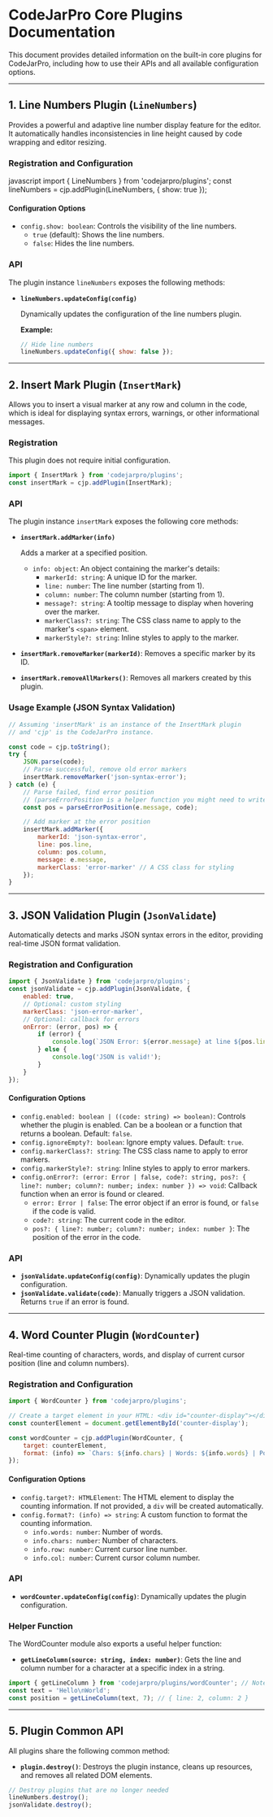 # CodeJarPro Core Plugins Documentation

This document provides detailed information on the built-in core plugins for CodeJarPro, including how to use their APIs and all available configuration options.

---

## 1. Line Numbers Plugin (`LineNumbers`)

Provides a powerful and adaptive line number display feature for the editor. It automatically handles inconsistencies in line height caused by code wrapping and editor resizing.

### Registration and Configuration

javascript
import { LineNumbers } from 'codejarpro/plugins';
const lineNumbers = cjp.addPlugin(LineNumbers, { show: true });

#### Configuration Options

-   `config.show: boolean`: Controls the visibility of the line numbers.
    -   `true` (default): Shows the line numbers.
    -   `false`: Hides the line numbers.

### API

The plugin instance `lineNumbers` exposes the following methods:

-   **`lineNumbers.updateConfig(config)`**

    Dynamically updates the configuration of the line numbers plugin.

    **Example:**

    ```javascript
    // Hide line numbers
    lineNumbers.updateConfig({ show: false });
    ```

---

## 2\. Insert Mark Plugin (`InsertMark`)

Allows you to insert a visual marker at any row and column in the code, which is ideal for displaying syntax errors, warnings, or other informational messages.

### Registration

This plugin does not require initial configuration.

```javascript
import { InsertMark } from 'codejarpro/plugins';
const insertMark = cjp.addPlugin(InsertMark);
```

### API

The plugin instance `insertMark` exposes the following core methods:

-   **`insertMark.addMarker(info)`**

    Adds a marker at a specified position.

    -   `info: object`: An object containing the marker's details:
        -   `markerId: string`: A unique ID for the marker.
        -   `line: number`: The line number (starting from 1).
        -   `column: number`: The column number (starting from 1).
        -   `message?: string`: A tooltip message to display when hovering over the marker.
        -   `markerClass?: string`: The CSS class name to apply to the marker's `<span>` element.
        -   `markerStyle?: string`: Inline styles to apply to the marker.

-   **`insertMark.removeMarker(markerId)`**: Removes a specific marker by its ID.

-   **`insertMark.removeAllMarkers()`**: Removes all markers created by this plugin.

### Usage Example (JSON Syntax Validation)

```javascript
// Assuming 'insertMark' is an instance of the InsertMark plugin
// and 'cjp' is the CodeJarPro instance.

const code = cjp.toString();
try {
	JSON.parse(code);
	// Parse successful, remove old error markers
	insertMark.removeMarker('json-syntax-error');
} catch (e) {
	// Parse failed, find error position
	// (parseErrorPosition is a helper function you might need to write)
	const pos = parseErrorPosition(e.message, code);

	// Add marker at the error position
	insertMark.addMarker({
		markerId: 'json-syntax-error',
		line: pos.line,
		column: pos.column,
		message: e.message,
		markerClass: 'error-marker' // A CSS class for styling
	});
}
```

---

## 3\. JSON Validation Plugin (`JsonValidate`)

Automatically detects and marks JSON syntax errors in the editor, providing real-time JSON format validation.

### Registration and Configuration

```javascript
import { JsonValidate } from 'codejarpro/plugins';
const jsonValidate = cjp.addPlugin(JsonValidate, {
	enabled: true,
	// Optional: custom styling
	markerClass: 'json-error-marker',
	// Optional: callback for errors
	onError: (error, pos) => {
		if (error) {
			console.log(`JSON Error: ${error.message} at line ${pos.line}`);
		} else {
			console.log('JSON is valid!');
		}
	}
});
```

#### Configuration Options

-   `config.enabled: boolean | ((code: string) => boolean)`: Controls whether the plugin is enabled. Can be a boolean or a function that returns a boolean. Default: `false`.
-   `config.ignoreEmpty?: boolean`: Ignore empty values. Default: `true`.
-   `config.markerClass?: string`: The CSS class name to apply to error markers.
-   `config.markerStyle?: string`: Inline styles to apply to error markers.
-   `config.onError?: (error: Error | false, code?: string, pos?: { line?: number; column?: number; index: number }) => void`: Callback function when an error is found or cleared.
    -   `error: Error | false`: The error object if an error is found, or `false` if the code is valid.
    -   `code?: string`: The current code in the editor.
    -   `pos?: { line?: number; column?: number; index: number }`: The position of the error in the code.

### API

-   **`jsonValidate.updateConfig(config)`**: Dynamically updates the plugin configuration.
-   **`jsonValidate.validate(code)`**: Manually triggers a JSON validation. Returns `true` if an error is found.

---

## 4\. Word Counter Plugin (`WordCounter`)

Real-time counting of characters, words, and display of current cursor position (line and column numbers).

### Registration and Configuration

```javascript
import { WordCounter } from 'codejarpro/plugins';

// Create a target element in your HTML: <div id="counter-display"></div>
const counterElement = document.getElementById('counter-display');

const wordCounter = cjp.addPlugin(WordCounter, {
	target: counterElement,
	format: (info) => `Chars: ${info.chars} | Words: ${info.words} | Pos: ${info.row}:${info.col}`
});
```

#### Configuration Options

-   `config.target?: HTMLElement`: The HTML element to display the counting information. If not provided, a `div` will be created automatically.
-   `config.format?: (info) => string`: A custom function to format the counting information.
    -   `info.words: number`: Number of words.
    -   `info.chars: number`: Number of characters.
    -   `info.row: number`: Current cursor line number.
    -   `info.col: number`: Current cursor column number.

### API

-   **`wordCounter.updateConfig(config)`**: Dynamically updates the plugin configuration.

### Helper Function

The WordCounter module also exports a useful helper function:

-   **`getLineColumn(source: string, index: number)`**: Gets the line and column number for a character at a specific index in a string.

```javascript
import { getLineColumn } from 'codejarpro/plugins/wordCounter'; // Note the import path
const text = 'Hello\nWorld';
const position = getLineColumn(text, 7); // { line: 2, column: 2 }
```

---

## 5\. Plugin Common API

All plugins share the following common method:

-   **`plugin.destroy()`**: Destroys the plugin instance, cleans up resources, and removes all related DOM elements.

```javascript
// Destroy plugins that are no longer needed
lineNumbers.destroy();
jsonValidate.destroy();
```
